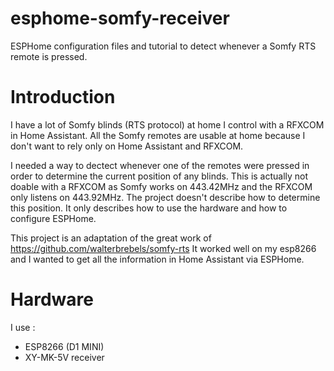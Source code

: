 # esphome-somfy-receiver
ESPHome configuration files and tutorial to detect whenever a Somfy RTS remote is pressed.

# Introduction
I have a lot of Somfy blinds (RTS protocol) at home I control with a RFXCOM in Home Assistant.
All the Somfy remotes are usable at home because I don't want to rely only on Home Assistant and RFXCOM.

I needed a way to dectect whenever one of the remotes were pressed in order to determine the current position of any blinds.
This is actually not doable with a RFXCOM as Somfy works on 443.42MHz and the RFXCOM only listens on 443.92MHz.
The project doesn't describe how to determine this position. It only describes how to use the hardware and how to configure ESPHome.

This project is an adaptation of the great work of https://github.com/walterbrebels/somfy-rts
It worked well on my esp8266 and I wanted to get all the information in Home Assistant via ESPHome.

# Hardware

I use : 
- ESP8266 (D1 MINI)
- XY-MK-5V receiver

